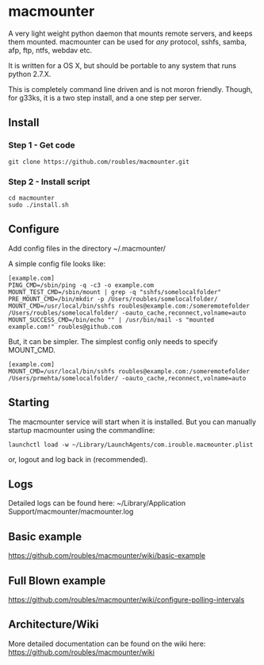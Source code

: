 # macmounter

A very light weight python daemon that mounts remote servers, and keeps them mounted. macmounter can be used for *any* protocol, sshfs, samba, afp, ftp, ntfs, webdav etc. 

It is written for a OS X, but should be portable to any system that runs python 2.7.X.

This is completely command line driven and is not moron friendly. Though, for g33ks, it is a two step install, and a one step per server.

## Install

### Step 1 - Get code
```
git clone https://github.com/roubles/macmounter.git
```

### Step 2 - Install script
```
cd macmounter
sudo ./install.sh
```

## Configure
Add config files in the directory ~/.macmounter/

A simple config file looks like:
```
[example.com]
PING_CMD=/sbin/ping -q -c3 -o example.com 
MOUNT_TEST_CMD=/sbin/mount | grep -q "sshfs/somelocalfolder"
PRE_MOUNT_CMD=/bin/mkdir -p /Users/roubles/somelocalfolder/
MOUNT_CMD=/usr/local/bin/sshfs roubles@example.com:/someremotefolder /Users/roubles/somelocalfolder/ -oauto_cache,reconnect,volname=auto
MOUNT_SUCCESS_CMD=/bin/echo "" | /usr/bin/mail -s "mounted example.com!" roubles@github.com
```

But, it can be simpler. The simplest config only needs to specify MOUNT_CMD.
```
[example.com]
MOUNT_CMD=/usr/local/bin/sshfs roubles@example.com:/someremotefolder /Users/prmehta/somelocalfolder/ -oauto_cache,reconnect,volname=auto
```

## Starting

The macmounter service will start when it is installed. But you can manually startup macmounter using the commandline:
```
launchctl load -w ~/Library/LaunchAgents/com.irouble.macmounter.plist
```

or, logout and log back in (recommended).

## Logs

Detailed logs can be found here: ~/Library/Application Support/macmounter/macmounter.log

## Basic example

https://github.com/roubles/macmounter/wiki/basic-example

## Full Blown example

https://github.com/roubles/macmounter/wiki/configure-polling-intervals

## Architecture/Wiki

More detailed documentation can be found on the wiki here: https://github.com/roubles/macmounter/wiki
